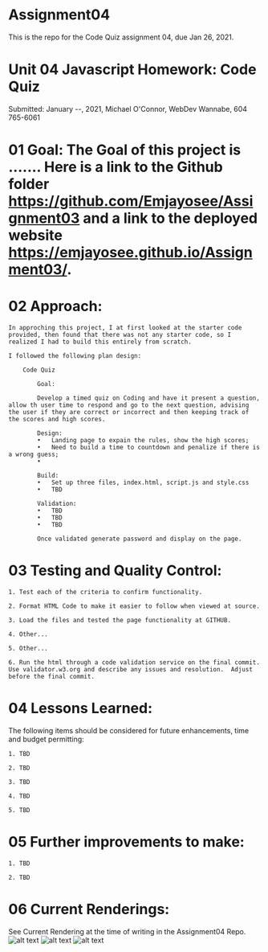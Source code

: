 # Assignment04
This is the repo for the Code Quiz assignment 04, due Jan 26, 2021.


# Unit 04 Javascript Homework: Code Quiz

Submitted: January --, 2021, Michael O'Connor, WebDev Wannabe, 604 765-6061

# 01 Goal: The Goal of this project is .......  Here is a link to the Github folder https://github.com/Emjayosee/Assignment03 and a link to the deployed website https://emjayosee.github.io/Assignment03/.

# 02 Approach:

    In approching this project, I at first looked at the starter code provided, then found that there was not any starter code, so I realized I had to build this entirely from scratch. 

    I followed the following plan design:

        Code Quiz

            Goal:

            Develop a timed quiz on Coding and have it present a question, allow th user time to respond and go to the next question, advising the user if they are correct or incorrect and then keeping track of the scores and high scores.

            Design:
            •	Landing page to expain the rules, show the high scores;
            •	Need to build a time to countdown and penalize if there is a wrong guess;
            •	

            Build:
            •	Set up three files, index.html, script.js and style.css
            •	TBD

            Validation:
            •	TBD
            •	TBD  
            •	TBD

            Once validated generate password and display on the page.

# 03 Testing and Quality Control:

    1. Test each of the criteria to confirm functionality.

    2. Format HTML Code to make it easier to follow when viewed at source.

    3. Load the files and tested the page functionality at GITHUB.

    4. Other...

    5. Other...

    6. Run the html through a code validation service on the final commit.  Use validator.w3.org and describe any issues and resolution.  Adjust before the final commit.

# 04 Lessons Learned:

The following items should be considered for future enhancements, time and budget permitting:

    1. TBD

    2. TBD

    3. TBD

    4. TBD

    5. TBD


# 05 Further improvements to make:

    1. TBD

    2. TBD


# 06 Current Renderings:

See Current Rendering at the time of writing in the Assignment04 Repo. 
![alt text](Assets/Images/Rendering_default.png)
![alt text](Assets/Images/Rendering_Default_executed.png)
![alt text](Assets/Images/Rendering_with_Data_Choices.png)